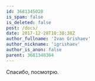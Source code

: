 ```yaml
---
id: 3681345028
is_spam: false
is_deleted: false
post: /docs/
date: 2017-12-28T10:38:38Z
author_fullname: 'Ivan Grishaev'
author_nickname: 'igrishaev'
author_is_anon: false
parent: 3681340364
---
```


<p>Спасибо, посмотрю.</p>
